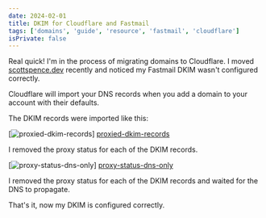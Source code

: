 ```yaml
---
date: 2024-02-01
title: DKIM for Cloudflare and Fastmail
tags: ['domains', 'guide', 'resource', 'fastmail', 'cloudflare']
isPrivate: false
---
```


Real quick! I'm in the process of migrating domains to Cloudflare. I
moved [scottspence.dev](https://scottspence.dev) recently and noticed
my Fastmail DKIM wasn't configured correctly.

Cloudflare will import your DNS records when you add a domain to your
account with their defaults.

The DKIM records were imported like this:

[![proxied-dkim-records]] [proxied-dkim-records]

I removed the proxy status for each of the DKIM records.

[![proxy-status-dns-only]] [proxy-status-dns-only]

I removed the proxy status for each of the DKIM records and waited for
the DNS to propagate.

That's it, now my DKIM is configured correctly.

<!-- Images -->

[proxied-dkim-records]:
	https://res.cloudinary.com/defkmsrpw/image/upload/q_auto,f_auto/v1706816043/scottspence.com/proxied-dkim-records.png
[proxy-status-dns-only]:
	https://res.cloudinary.com/defkmsrpw/image/upload/q_auto,f_auto/v1706816043/scottspence.com/proxy-status-dns-only.png
